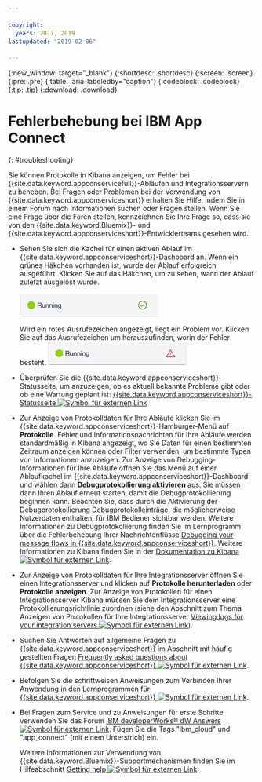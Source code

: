 ```yaml
---

copyright:
  years: 2017, 2019
lastupdated: "2019-02-06"

---
```


{:new_window: target="_blank"}
{:shortdesc: .shortdesc}
{:screen: .screen}
{:pre: .pre}
{:table: .aria-labeledby="caption"}
{:codeblock: .codeblock}
{:tip: .tip} 
{:download: .download}


# Fehlerbehebung bei IBM App Connect
{: #troubleshooting}

Sie können Protokolle in Kibana anzeigen, um Fehler bei {{site.data.keyword.appconservicefull}}-Abläufen und Integrationsservern zu beheben. Bei Fragen oder Problemen bei der Verwendung von {{site.data.keyword.appconserviceshort}} erhalten Sie Hilfe, indem Sie in einem Forum nach Informationen suchen oder Fragen stellen. Wenn Sie eine Frage über die Foren stellen, kennzeichnen Sie Ihre Frage so, dass sie von den {{site.data.keyword.Bluemix}}- und {{site.data.keyword.appconserviceshort}}-Entwicklerteams gesehen wird.

-   Sehen Sie sich die Kachel für einen aktiven Ablauf im {{site.data.keyword.appconserviceshort}}-Dashboard an. Wenn ein grünes Häkchen vorhanden ist, wurde der Ablauf erfolgreich ausgeführt. Klicken Sie auf das Häkchen, um zu sehen, wann der Ablauf zuletzt ausgelöst wurde.

    ![Screenshot mit einem erfolgreich ausgeführten Ablauf](/images/SuccessfulFlow.jpg)

    Wird ein rotes Ausrufezeichen angezeigt, liegt ein Problem vor. Klicken Sie auf das Ausrufezeichen um herauszufinden, worin der Fehler besteht. ![Screenshot mit einem Ablauf, der einen Fehler aufweist](/images/ErroredFlow.jpg)

-   Überprüfen Sie die {{site.data.keyword.appconserviceshort}}-Statusseite, um anzuzeigen, ob es aktuell bekannte Probleme gibt oder ob eine Wartung geplant ist: [{{site.data.keyword.appconserviceshort}}-Statusseite ![Symbol für externen Link](../../icons/launch-glyph.svg "Symbol für externen  Link")](https://developer.ibm.com/integration/docs/app-connect/app-connect-status/)
-   Zur Anzeige von Protokolldaten für Ihre Abläufe klicken Sie im {{site.data.keyword.appconserviceshort}}-Hamburger-Menü auf **Protokolle**. Fehler und Informationsnachrichten für Ihre Abläufe werden standardmäßig in Kibana angezeigt, wo Sie Daten für einen bestimmten Zeitraum anzeigen können oder Filter verwenden, um bestimmte Typen von Informationen anzuzeigen. Zur Anzeige von Debugging-Informationen für Ihre Abläufe öffnen Sie das Menü auf einer Ablaufkachel im {{site.data.keyword.appconserviceshort}}-Dashboard und wählen dann **Debugprotokollierung aktivieren** aus. Sie müssen dann Ihren Ablauf erneut starten, damit die Debugprotokollierung beginnen kann. Beachten Sie, dass durch die Aktivierung der Debugprotokollierung Debugprotokolleinträge, die möglicherweise Nutzerdaten enthalten, für IBM Bediener sichtbar werden. Weitere Informationen zu Debugprotokollierung finden Sie im Lernprogramm über die Fehlerbehebung Ihrer Nachrichtenflüsse [Debugging your message flows in {{site.data.keyword.appconserviceshort}}](https://developer.ibm.com/integration/docs/app-connect/tutorials-for-ibm-app-connect/debugging-message-flows-ibm-app-connect/).  Weitere Informationen zu Kibana finden Sie in der [Dokumentation zu Kibana ![Symbol für externen Link ](../../icons/launch-glyph.svg "Symbol für externen Link")](https://www.elastic.co/guide/en/kibana/4.0/discover.html).
-   Zur Anzeige von Protokolldaten für Ihre Integrationsserver öffnen Sie einen Integrationsserver und klicken auf **Protokolle herunterladen** oder **Protokolle anzeigen**. Zur Anzeige von Protokollen für einen Integrationsserver Kibana müssen Sie dem Integrationsserver eine Protokollierungsrichtlinie zuordnen (siehe den Abschnitt zum Thema Anzeigen von Protokollen für Ihre Integrationsserver [Viewing logs for your integration servers ![Symbol für externen Link](../../icons/launch-glyph.svg "Symbol für externen Link")](https://developer.ibm.com/integration/docs/app-connect/tutorials-for-ibm-app-connect/running-your-ibm-integration-bus-solutions-in-ibm-app-connect-enterprise-beta-plan/viewing-logs-for-your-integration-servers-in-app-connect-enterprise-beta)).
-   Suchen Sie Antworten auf allgemeine Fragen zu {{site.data.keyword.appconserviceshort}} im Abschnitt mit häufig gestellten Fragen [Frequently asked questions about {{site.data.keyword.appconserviceshort}} ![Symbol für externen Link](../../icons/launch-glyph.svg "Symbol für externen Link")](https://developer.ibm.com/integration/docs/app-connect/faq/).
-   Befolgen Sie die schrittweisen Anweisungen zum Verbinden Ihrer Anwendung in den [Lernprogrammen für {{site.data.keyword.appconserviceshort}} ![Symbol für externen Link](../../icons/launch-glyph.svg "Symbol für externen Link")](https://developer.ibm.com/integration/docs/app-connect/tutorials-for-ibm-app-connect/).
-   Bei Fragen zum Service und zu Anweisungen für erste Schritte verwenden Sie das Forum [IBM developerWorks&reg; dW Answers ![Symbol für externen  Link](../../icons/launch-glyph.svg "Symbol für externen Link")](https://developer.ibm.com/answers/topics/app_connect/?smartspace=bluemix). Fügen Sie die Tags "ibm_cloud" und "app_connect" (mit einem Unterstrich) ein. 

    Weitere Informationen zur Verwendung von {{site.data.keyword.Bluemix}}-Supportmechanismen finden Sie im Hilfeabschnitt [Getting help ![Symbol für externen Link](../../icons/launch-glyph.svg "Symbol für externen Link")](https://console.ng.bluemix.net/docs/support/index.html#getting-help).


